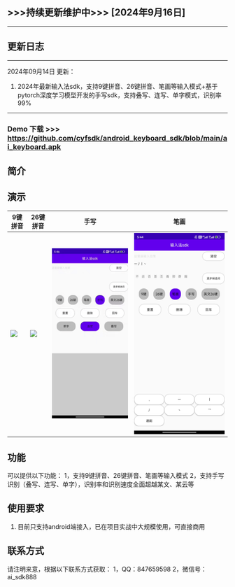 ## >>>持续更新维护中>>> [2024年9月16日]
---
## 更新日志

---
2024年09月14日 更新：
1. 2024年最新输入法sdk，支持9键拼音、26键拼音、笔画等输入模式+基于pytorch深度学习模型开发的手写sdk，支持叠写、连写、单字模式，识别率99%

---

### Demo 下载 >>> https://github.com/cyfsdk/android_keyboard_sdk/blob/main/ai_keyboard.apk

## 简介

## **演示**

| 9键拼音          | 26键拼音          | 手写            | 笔画            |
|---------------|----------------|---------------|---------------|
| ![](./9键.jpg) | ![](./26键.jpg) | ![](./手写.gif) | ![](./笔画.jpg) |


## 功能

可以提供以下功能：
1，支持9键拼音、26键拼音、笔画等输入模式
2，支持手写识别（叠写、连写、单字），识别率和识别速度全面超越某文、某云等


## 使用要求

1. 目前只支持android端接入，已在项目实战中大规模使用，可直接商用


## 联系方式

请注明来意，根据以下联系方式获取：
1，QQ：847659598
2，微信号：ai_sdk888